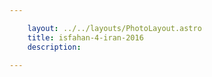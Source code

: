 ```yaml
---

    layout: ../../layouts/PhotoLayout.astro
    title: isfahan-4-iran-2016
    description:

---
```

